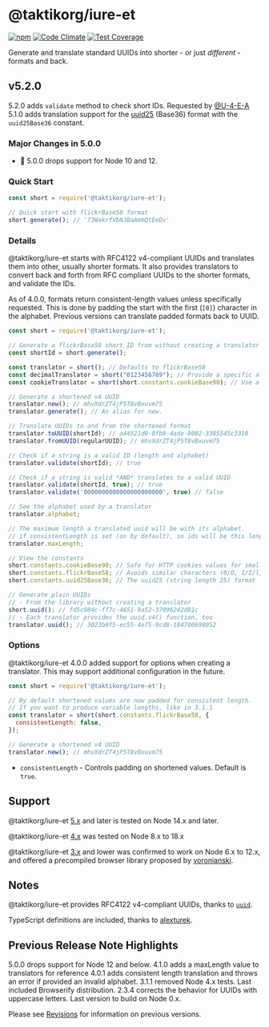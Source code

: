 # @taktikorg/iure-et

[![npm](https://img.shields.io/npm/v/@taktikorg/iure-et.svg)](https://www.npmjs.com/package/@taktikorg/iure-et)
[![Code Climate](https://codeclimate.com/github/oculus42/@taktikorg/iure-et/badges/gpa.svg)](https://codeclimate.com/github/oculus42/@taktikorg/iure-et)
[![Test Coverage](https://codeclimate.com/github/oculus42/@taktikorg/iure-et/badges/coverage.svg)](https://codeclimate.com/github/oculus42/@taktikorg/iure-et/coverage)

Generate and translate standard UUIDs into shorter - or just *different* - formats and back.

## v5.2.0
5.2.0 adds `validate` method to check short IDs. Requested by [@U-4-E-A](https://github.com/U-4-E-A)
5.1.0 adds translation support for the [uuid25](https://github.com/uuid25/javascript) (Base36) format
with the `uuid25Base36` constant.

### Major Changes in 5.0.0
- 🛑 5.0.0 drops support for Node 10 and 12.

### Quick Start

```javascript
const short = require('@taktikorg/iure-et');

// Quick start with flickrBase58 format
short.generate(); // '73WakrfVbNJBaAmhQtEeDv'
```

### Details

@taktikorg/iure-et starts with RFC4122 v4-compliant UUIDs and translates them
into other, usually shorter formats. It also provides translators
to convert back and forth from RFC compliant UUIDs to the shorter formats,
and validate the IDs.

As of 4.0.0, formats return consistent-length values unless specifically requested.
This is done by padding the start with the first (`[0]`) character in the alphabet.
Previous versions can translate padded formats back to UUID.

```javascript
const short = require('@taktikorg/iure-et');

// Generate a flickrBase58 short ID from without creating a translator
const shortId = short.generate();

const translator = short(); // Defaults to flickrBase58
const decimalTranslator = short("0123456789"); // Provide a specific alphabet for translation
const cookieTranslator = short(short.constants.cookieBase90); // Use a constant for translation

// Generate a shortened v4 UUID
translator.new(); // mhvXdrZT4jP5T8vBxuvm75
translator.generate(); // An alias for new.

// Translate UUIDs to and from the shortened format
translator.toUUID(shortId); // a44521d0-0fb8-4ade-8002-3385545c3318
translator.fromUUID(regularUUID); // mhvXdrZT4jP5T8vBxuvm75

// Check if a string is a valid ID (length and alphabet)
translator.validate(shortId); // true

// Check if a string is valid *AND* translates to a valid UUID
translator.validate(shortId, true); // true
translator.validate('0000000000000000000000', true) // false

// See the alphabet used by a translator
translator.alphabet;

// The maximum length a translated uuid will be with its alphabet.
// if consistentLength is set (on by default), so ids will be this length.
translator.maxLength;

// View the constants
short.constants.cookieBase90; // Safe for HTTP cookies values for smaller IDs.
short.constants.flickrBase58; // Avoids similar characters (0/O, 1/I/l, etc.)
short.constants.uuid25Base36; // The uuid25 (string length 25) format

// Generate plain UUIDs
// - From the library without creating a translator
short.uuid(); // fd5c084c-ff7c-4651-9a52-37096242d81c
// - Each translator provides the uuid.v4() function, too
translator.uuid(); // 3023b0f5-ec55-4e75-9cd8-104700698052
```

### Options

@taktikorg/iure-et 4.0.0 added support for options when creating a translator.
This may support additional configuration in the future.

```javascript
const short = require('@taktikorg/iure-et');

// By default shortened values are now padded for consistent length.
// If you want to produce variable lengths, like in 3.1.1
const translator = short(short.constants.flickrBase58, {
  consistentLength: false,
});

// Generate a shortened v4 UUID
translator.new(); // mhvXdrZT4jP5T8vBxuvm75
```
* `consistentLength` - Controls padding on shortened values. Default is `true`.

## Support

@taktikorg/iure-et [5.x](https://github.com/taktikorg/iure-et/blob/v5.2.0/README.md)
and later is tested on Node 14.x and later.

@taktikorg/iure-et [4.x](https://github.com/taktikorg/iure-et/blob/v3.2.2/README.md)
was tested on Node 8.x to 18.x

@taktikorg/iure-et [3.x](https://github.com/taktikorg/iure-et/blob/v3.1.1/README.md)
and lower was confirmed to work on Node 6.x to 12.x,
and offered a precompiled browser library proposed
by [voronianski](https://github.com/voronianski).

## Notes

@taktikorg/iure-et provides RFC4122 v4-compliant UUIDs,
thanks to [`uuid`](https://github.com/uuidjs/uuid).

TypeScript definitions are included, thanks to
[alexturek](https://github.com/alexturek).

## Previous Release Note Highlights
5.0.0 drops support for Node 12 and below.
4.1.0 adds a maxLength value to translators for reference
4.0.1 adds consistent length translation and throws an error if provided an invalid alphabet.
3.1.1 removed Node 4.x tests. Last included Browserify distribution.
2.3.4 corrects the behavior for UUIDs with uppercase letters. Last version to build on Node 0.x.

Please see [Revisions](revisions.md) for information on previous versions.
